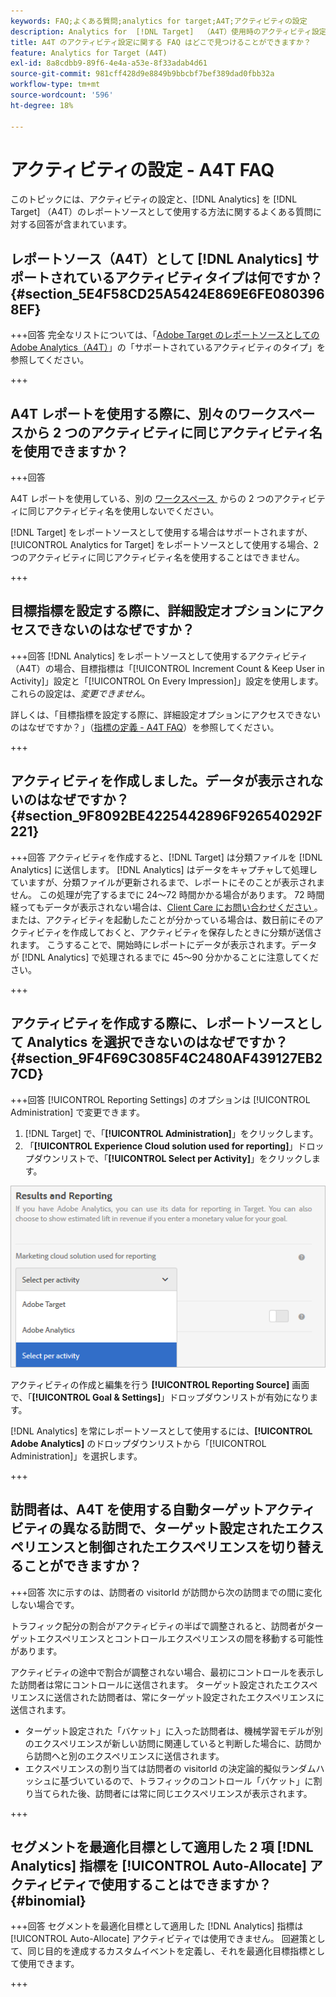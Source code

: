 ```yaml
---
keywords: FAQ;よくある質問;analytics for target;A4T;アクティビティの設定
description: Analytics for  [!DNL Target]  （A4T）使用時のアクティビティ設定に関する質問への回答を示します。 A4T では、 [!DNL Target]  アクティビティに Analytics のレポート機能を使用できます。
title: A4T のアクティビティ設定に関する FAQ はどこで見つけることができますか？
feature: Analytics for Target (A4T)
exl-id: 8a8cdbb9-89f6-4e4a-a53e-8f33adab4d61
source-git-commit: 981cff428d9e8849b9bbcbf7bef389dad0fbb32a
workflow-type: tm+mt
source-wordcount: '596'
ht-degree: 18%

---
```


# アクティビティの設定 - A4T FAQ

このトピックには、アクティビティの設定と、[!DNL Analytics] を [!DNL Target] （A4T）のレポートソースとして使用する方法に関するよくある質問に対する回答が含まれています。

## レポートソース（A4T）として [!DNL Analytics] サポートされているアクティビティタイプは何ですか？ {#section_5E4F58CD25A5424E869E6FE0803968EF}

+++回答
完全なリストについては、「[Adobe Target のレポートソースとしての Adobe Analytics（A4T）](/help/main/c-integrating-target-with-mac/a4t/a4t.md#concept_7540C8C04259434AB6EE33B09F47A1DE)」の「サポートされているアクティビティのタイプ」を参照してください。

+++

## A4T レポートを使用する際に、別々のワークスペースから 2 つのアクティビティに同じアクティビティ名を使用できますか？

+++回答

A4T レポートを使用している、別の [&#x200B; ワークスペース &#x200B;](/help/main/administrating-target/c-user-management/property-channel/property-channel.md) からの 2 つのアクティビティに同じアクティビティ名を使用しないでください。

[!DNL Target] をレポートソースとして使用する場合はサポートされますが、[!UICONTROL Analytics for Target] をレポートソースとして使用する場合、2 つのアクティビティに同じアクティビティ名を使用することはできません。

+++

## 目標指標を設定する際に、詳細設定オプションにアクセスできないのはなぜですか？

+++回答
[!DNL Analytics] をレポートソースとして使用するアクティビティ（A4T）の場合、目標指標は「[!UICONTROL Increment Count & Keep User in Activity]」設定と「[!UICONTROL On Every Impression]」設定を使用します。 これらの設定は、*変更できません*。

詳しくは、「目標指標を設定する際に、詳細設定オプションにアクセスできないのはなぜですか？」（[指標の定義 - A4T FAQ](/help/main/c-integrating-target-with-mac/a4t/r-a4t-faq/a4t-faq-metric-definition.md)）を参照してください。

+++

## アクティビティを作成しました。データが表示されないのはなぜですか？ {#section_9F8092BE4225442896F926540292F221}


+++回答
アクティビティを作成すると、[!DNL Target] は分類ファイルを [!DNL Analytics] に送信します。 [!DNL Analytics] はデータをキャプチャして処理していますが、分類ファイルが更新されるまで、レポートにそのことが表示されません。 この処理が完了するまでに 24～72 時間かかる場合があります。 72 時間経ってもデータが表示されない場合は、[Client Care にお問い合わせください &#x200B;](/help/main/cmp-resources-and-contact-information.md#reference_ACA3391A00EF467B87930A450050077C)。 または、アクティビティを起動したことが分かっている場合は、数日前にそのアクティビティを作成しておくと、アクティビティを保存したときに分類が送信されます。 こうすることで、開始時にレポートにデータが表示されます。データが [!DNL Analytics] で処理されるまでに 45～90 分かかることに注意してください。

+++

## アクティビティを作成する際に、レポートソースとして Analytics を選択できないのはなぜですか？ {#section_9F4F69C3085F4C2480AF439127EB27CD}

+++回答
[!UICONTROL Reporting Settings] のオプションは [!UICONTROL Administration] で変更できます。

1. [!DNL Target] で、「**[!UICONTROL Administration]**」をクリックします。
1. 「**[!UICONTROL Experience Cloud solution used for reporting]**」ドロップダウンリストで、「**[!UICONTROL Select per Activity]**」をクリックします。

![&#x200B; アクティビティごとの選択画像 &#x200B;](assets/select-per-activity.png)

アクティビティの作成と編集を行う **[!UICONTROL Reporting Source]** 画面で、「**[!UICONTROL Goal & Settings]**」ドロップダウンリストが有効になります。

[!DNL Analytics] を常にレポートソースとして使用するには、**[!UICONTROL Adobe Analytics]** のドロップダウンリストから「[!UICONTROL Administration]」を選択します。

+++

## 訪問者は、A4T を使用する自動ターゲットアクティビティの異なる訪問で、ターゲット設定されたエクスペリエンスと制御されたエクスペリエンスを切り替えることができますか？

+++回答
次に示すのは、訪問者の visitorId が訪問から次の訪問までの間に変化しない場合です。

トラフィック配分の割合がアクティビティの半ばで調整されると、訪問者がターゲットエクスペリエンスとコントロールエクスペリエンスの間を移動する可能性があります。

アクティビティの途中で割合が調整されない場合、最初にコントロールを表示した訪問者は常にコントロールに送信されます。 ターゲット設定されたエクスペリエンスに送信された訪問者は、常にターゲット設定されたエクスペリエンスに送信されます。

* ターゲット設定された「バケット」に入った訪問者は、機械学習モデルが別のエクスペリエンスが新しい訪問に関連していると判断した場合に、訪問から訪問へと別のエクスペリエンスに送信されます。
* エクスペリエンスの割り当ては訪問者の visitorId の決定論的擬似ランダムハッシュに基づいているので、トラフィックのコントロール「バケット」に割り当てられた後、訪問者には常に同じエクスペリエンスが表示されます。

+++

## セグメントを最適化目標として適用した 2 項 [!DNL Analytics] 指標を [!UICONTROL Auto-Allocate] アクティビティで使用することはできますか？ {#binomial}

+++回答
セグメントを最適化目標として適用した [!DNL Analytics] 指標は [!UICONTROL Auto-Allocate] アクティビティでは使用できません。 回避策として、同じ目的を達成するカスタムイベントを定義し、それを最適化目標指標として使用できます。

+++
